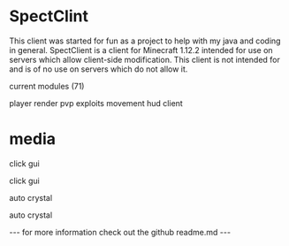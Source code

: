 # SpectClint 
This client was started for fun as a project to help with my java and coding in general. SpectClient is a client for Minecraft 1.12.2 intended for use on servers which allow client-side modification. This client is not intended for and is of no use on servers which do not allow it.

current modules (71)

player
render
pvp
exploits
movement
hud
client

# media

click gui

click gui


auto crystal

auto crystal


--- for more information check out the github readme.md ---

